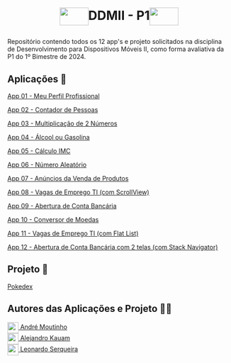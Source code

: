 # <p align=center><img align="center" src="https://giovanidacruz.com.br/wp-content/uploads/2022/11/react.png" height="40" width="65"/>DDMII - P1<img align="center" src="https://giovanidacruz.com.br/wp-content/uploads/2022/11/react.png" height="40" width="65"/></p>

<p>Repositório contendo todos os 12 app's e projeto solicitados na disciplina de Desenvolvimento para Dispositivos Móveis II, como forma avaliativa da P1 do 1º Bimestre de 2024.</p>

<h2>Aplicações 📱</h2>
<p><a href="https://snack.expo.dev/@amoutinho/app-01">App 01 - Meu Perfil Profissional</a></p>
<p><a href="https://snack.expo.dev/@amoutinho/app-02">App 02 - Contador de Pessoas</a></p>
<p><a href="https://snack.expo.dev/@amoutinho/app-03---versao-2">App 03 - Multiplicação de 2 Números</a></p>
<p><a href="https://snack.expo.dev/@amoutinho/app-04">App 04 - Álcool ou Gasolina</a></p>
<p><a href="https://snack.expo.dev/@amoutinho/app-05">App 05 - Cálculo IMC</a></p>
<p><a href="https://snack.expo.dev/@amoutinho/app-06">App 06 - Número Aleatório</a></p>
<p><a href="https://snack.expo.dev/@amoutinho/app-07-?platform=android">App 07 - Anúncios da Venda de Produtos</a></p>
<p><a href="https://snack.expo.dev/@amoutinho/app-08?platform=android">App 08 - Vagas de Emprego TI (com ScrollView)</a></p>
<p><a href="https://snack.expo.dev/@amoutinho/app-09-">App 09 - Abertura de Conta Bancária</a></p>
<p><a href="https://snack.expo.dev/@amoutinho/app-10-">App 10 - Conversor de Moedas</a></p>
<p><a href="https://snack.expo.dev/@amoutinho/app-11---refatorado-?platform=android">App 11 - Vagas de Emprego TI (com Flat List)</a></p>
<p><a href="https://snack.expo.dev/@amoutinho/app-12">App 12 - Abertura de Conta Bancária com 2 telas (com Stack Navigator)</a></p>

<h2>Projeto 📂</h2>
<p><a href="LINK AQUI">Pokedex</a></p>
    
<h2>Autores das Aplicações e Projeto 👨‍💼</h2>
<a href="https://github.com/AhMoutinho/" title="André Moutinho"><img align="center" src="https://i.imgur.com/VN0Vh9S.png" width="25"/> André Moutinho</a></br> 
<a href="####" title="André Moutinho"><img align="center" src="https://i.imgur.com/VN0Vh9S.png" width="25"/> Alejandro Kauam</a></br>  
<a href="####" title="André Moutinho"><img align="center" src="https://i.imgur.com/VN0Vh9S.png" width="25"/> Leonardo Serqueira</a> 

